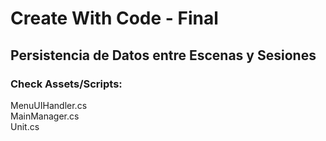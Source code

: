 # Create With Code - Final
## Persistencia de Datos entre Escenas y Sesiones

### Check Assets/Scripts:
MenuUIHandler.cs <br>
MainManager.cs <br>
Unit.cs <br>
